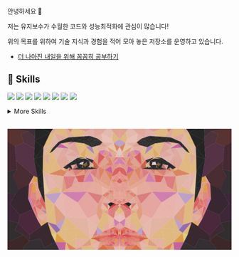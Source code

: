 안녕하세요 👋

저는 유지보수가 수월한 코드와 성능최적화에 관심이 많습니다!

위의 목표를 위하여 기술 지식과 경험을 적어 모아 놓은 저장소를 운영하고 있습니다.

- [더 나아진 내일을 위해 꼼꼼히 공부하기](https://github.com/richcollector/theory-study)

## 💼 Skills

![](https://img.shields.io/badge/Code-React-informational?style=flat&logo=react&logoColor=white&color=4AB197)
![](https://img.shields.io/badge/Code-Next.js-informational?style=flat&logo=Next.js&logoColor=white&color=4AB197)
![](https://img.shields.io/badge/Code-Apollo-informational?style=flat&logo=apollographql&logoColor=white&color=4AB197)
![](https://img.shields.io/badge/Code-JavaScript-informational?style=flat&logo=JavaScript&logoColor=white&color=4AB197)
![](https://img.shields.io/badge/Code-TypeScript-informational?style=flat&logo=TypeScript&logoColor=white&color=4AB197)
![](https://img.shields.io/badge/Code-Java-informational?style=flat&logo=Java&logoColor=white&color=4AB197)
![](https://img.shields.io/badge/Code-SpringBoot-informational?style=flat&logo=Spring&logoColor=white&color=4AB197)
![](https://img.shields.io/badge/Code-MySQL-informational?style=flat&logo=MySQL&logoColor=white&color=4AB197)

<details>
<summary>More Skills</summary>
<br>

![](https://img.shields.io/badge/Style-CSS-informational?style=flat&logo=css3&logoColor=white&color=4AB197)
![](https://img.shields.io/badge/Style-Emotion-informational?style=flat&logo=Emotion-CSS&logoColor=white&color=4AB197)
![](https://img.shields.io/badge/Style-styledcomponents-informational?style=flat&logo=styled-components&logoColor=white&color=4AB197)

<br>

![](https://img.shields.io/badge/Test-Jest-informational?style=flat&logo=jest&logoColor=white&color=4AB197)

<br>

![](https://img.shields.io/badge/Tools-Docker-informational?style=flat&logo=docker&logoColor=white&color=4AB197)
![](https://img.shields.io/badge/Tools-AmazonS3-informational?style=flat&logo=amazons3&logoColor=white&color=4AB197)
![](https://img.shields.io/badge/Tools-AmazonEC2-informational?style=flat&logo=amazonec2&logoColor=white&color=4AB197)
![](https://img.shields.io/badge/Tools-GithubActions-informational?style=flat&logo=github-actions&logoColor=white&color=4AB197)
![](https://img.shields.io/badge/Tools-NPM-informational?style=flat&logo=npm&logoColor=white&color=4AB197)
![](https://img.shields.io/badge/Tools-Postman-informational?style=flat&logo=Postman&logoColor=white&color=4AB197)

</details>

<br>

![Taewan GitHub Banner](./kimtaewan.jpg)
